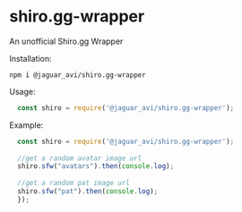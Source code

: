 # shiro.gg-wrapper
An unofficial Shiro.gg Wrapper

Installation:
```
npm i @jaguar_avi/shiro.gg-wrapper
```
Usage: 
```js
  const shiro = require('@jaguar_avi/shiro.gg-wrapper');
```

Example:
```js
  const shiro = require('@jaguar_avi/shiro.gg-wrapper');
  
  //get a random avatar image url
  shiro.sfw("avatars").then(console.log);
  
  //get a random pat image url
  shiro.sfw("pat").then(console.log);
  });
```
